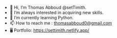 - 👋 Hi, I’m Thomas Abboud @setTimith.
- 👀 I’m always interested in acquiring new skills.
- 🌱 I’m currently learning Python.
- 📫 How to reach me : thomasabboud0@gmail.com 
- 🖥️ Portfolio:  https://settimith.netlify.app/
